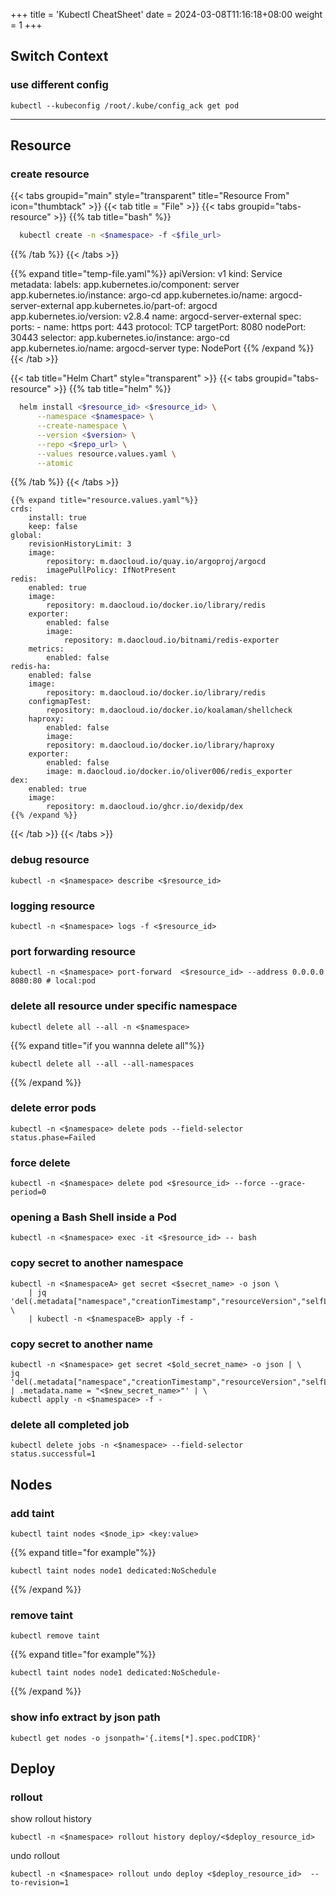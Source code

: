 +++
title = 'Kubectl CheatSheet'
date = 2024-03-08T11:16:18+08:00
weight = 1
+++

## Switch Context
### use different config
```shell
kubectl --kubeconfig /root/.kube/config_ack get pod
```

---

## Resource
### create resource
{{< tabs groupid="main" style="transparent" title="Resource From" icon="thumbtack" >}}
{{< tab title = "File" >}}
  {{< tabs groupid="tabs-resource" >}}
  {{% tab title="bash" %}}
  ```bash
    kubectl create -n <$namespace> -f <$file_url>
  ```
  {{% /tab %}}
  {{< /tabs >}}

  {{% expand title="temp-file.yaml"%}}
    apiVersion: v1
    kind: Service
    metadata:
    labels:
        app.kubernetes.io/component: server
        app.kubernetes.io/instance: argo-cd
        app.kubernetes.io/name: argocd-server-external
        app.kubernetes.io/part-of: argocd
        app.kubernetes.io/version: v2.8.4
    name: argocd-server-external
    spec:
    ports:
    - name: https
        port: 443
        protocol: TCP
        targetPort: 8080
        nodePort: 30443
    selector:
        app.kubernetes.io/instance: argo-cd
        app.kubernetes.io/name: argocd-server
    type: NodePort
  {{% /expand %}}
{{< /tab >}}

{{< tab title="Helm Chart" style="transparent" >}}
   {{< tabs groupid="tabs-resource" >}}
  {{% tab title="helm" %}}
  ```bash
    helm install <$resource_id> <$resource_id> \
        --namespace <$namespace> \
        --create-namespace \
        --version <$version> \
        --repo <$repo_url> \
        --values resource.values.yaml \
        --atomic
  ```
  {{% /tab %}}
  {{< /tabs >}}

    {{% expand title="resource.values.yaml"%}}
    crds:
        install: true
        keep: false
    global:
        revisionHistoryLimit: 3
        image:
            repository: m.daocloud.io/quay.io/argoproj/argocd
            imagePullPolicy: IfNotPresent
    redis:
        enabled: true
        image:
            repository: m.daocloud.io/docker.io/library/redis
        exporter:
            enabled: false
            image:
                repository: m.daocloud.io/bitnami/redis-exporter
        metrics:
            enabled: false
    redis-ha:
        enabled: false
        image:
            repository: m.daocloud.io/docker.io/library/redis
        configmapTest:
            repository: m.daocloud.io/docker.io/koalaman/shellcheck
        haproxy:
            enabled: false
            image:
            repository: m.daocloud.io/docker.io/library/haproxy
        exporter:
            enabled: false
            image: m.daocloud.io/docker.io/oliver006/redis_exporter
    dex:
        enabled: true
        image:
            repository: m.daocloud.io/ghcr.io/dexidp/dex
    {{% /expand %}}
{{< /tab >}}
{{< /tabs >}}


### debug resource
```shell
kubectl -n <$namespace> describe <$resource_id>
```

### logging resource
```shell
kubectl -n <$namespace> logs -f <$resource_id>
```

### port forwarding resource
```shell
kubectl -n <$namespace> port-forward  <$resource_id> --address 0.0.0.0 8080:80 # local:pod
```

### delete all resource under specific namespace
```shell
kubectl delete all --all -n <$namespace>
```
{{% expand title="if you wannna delete all"%}}
```shell
kubectl delete all --all --all-namespaces
```
{{% /expand %}}

### delete error pods
```shell
kubectl -n <$namespace> delete pods --field-selector status.phase=Failed
```

### force delete
```shell
kubectl -n <$namespace> delete pod <$resource_id> --force --grace-period=0
```

### opening a Bash Shell inside a Pod 
```shell
kubectl -n <$namespace> exec -it <$resource_id> -- bash  
```

### copy secret to another namespace
```shell
kubectl -n <$namespaceA> get secret <$secret_name> -o json \
    | jq 'del(.metadata["namespace","creationTimestamp","resourceVersion","selfLink","uid"])' \
    | kubectl -n <$namespaceB> apply -f -
```

### copy secret to another name
```shell
kubectl -n <$namespace> get secret <$old_secret_name> -o json | \
jq 'del(.metadata["namespace","creationTimestamp","resourceVersion","selfLink","uid","ownerReferences","annotations","labels"]) | .metadata.name = "<$new_secret_name>"' | \
kubectl apply -n <$namespace> -f -
```

### delete all completed job
```shell
kubectl delete jobs -n <$namespace> --field-selector status.successful=1 
```

## Nodes
### add taint
```shell
kubectl taint nodes <$node_ip> <key:value>
```
{{% expand title="for example"%}}
```shell
kubectl taint nodes node1 dedicated:NoSchedule
```
{{% /expand %}}
### remove taint
```shell
kubectl remove taint
```
{{% expand title="for example"%}}
```shell
kubectl taint nodes node1 dedicated:NoSchedule-
```
{{% /expand %}}

### show info extract by json path
```shell
kubectl get nodes -o jsonpath='{.items[*].spec.podCIDR}'
```

## Deploy
### rollout
show rollout history
```shell
kubectl -n <$namespace> rollout history deploy/<$deploy_resource_id>
```

undo rollout
```shell
kubectl -n <$namespace> rollout undo deploy <$deploy_resource_id>  --to-revision=1
```
